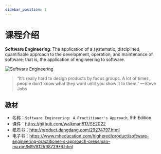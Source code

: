 ```yaml
---
sidebar_position: 1
---
```


# 课程介绍

**Software Engineering**: The application of a systematic, disciplined, quantifiable approach to the development, operation, and maintenance of software; that is, the application of engineering to software.

![Software Engineering](/img/se.png)

> “It’s really hard to design products by focus groups. A lot of times, people don’t know what they want until you show it to them.” —Steve Jobs

## 教材
* 名称：`Software Engineering: A Practitioner's Approach`, 9th Edition
* 课件：https://github.com/walkman617/SE2022
* 纸质书：http://product.dangdang.com/29274797.html
* 电子书：https://www.mheducation.com/highered/product/software-engineering-practitioner-s-approach-pressman-maxim/M9781259872976.html
